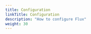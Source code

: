```yaml
---
title: Configuration
linkTitle: Configuration
description: "How to configure Flux"
weight: 30
---
```


